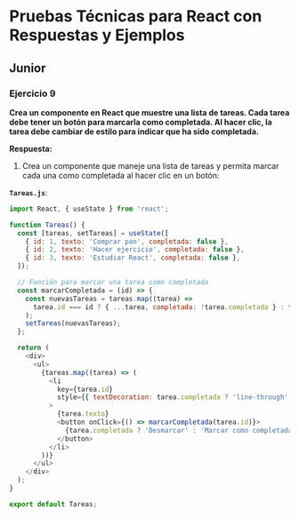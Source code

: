 # Pruebas Técnicas para React con Respuestas y Ejemplos

## Junior

### Ejercicio 9
**Crea un componente en React que muestre una lista de tareas. Cada tarea debe tener un botón para marcarla como completada. Al hacer clic, la tarea debe cambiar de estilo para indicar que ha sido completada.**

**Respuesta:**

1. Crea un componente que maneje una lista de tareas y permita marcar cada una como completada al hacer clic en un botón:

**`Tareas.js`**:
```javascript
import React, { useState } from 'react';

function Tareas() {
  const [tareas, setTareas] = useState([
    { id: 1, texto: 'Comprar pan', completada: false },
    { id: 2, texto: 'Hacer ejercicio', completada: false },
    { id: 3, texto: 'Estudiar React', completada: false },
  ]);

  // Función para marcar una tarea como completada
  const marcarCompletada = (id) => {
    const nuevasTareas = tareas.map((tarea) =>
      tarea.id === id ? { ...tarea, completada: !tarea.completada } : tarea
    );
    setTareas(nuevasTareas);
  };

  return (
    <div>
      <ul>
        {tareas.map((tarea) => (
          <li 
            key={tarea.id} 
            style={{ textDecoration: tarea.completada ? 'line-through' : 'none' }}
          >
            {tarea.texto} 
            <button onClick={() => marcarCompletada(tarea.id)}>
              {tarea.completada ? 'Desmarcar' : 'Marcar como completada'}
            </button>
          </li>
        ))}
      </ul>
    </div>
  );
}

export default Tareas;
